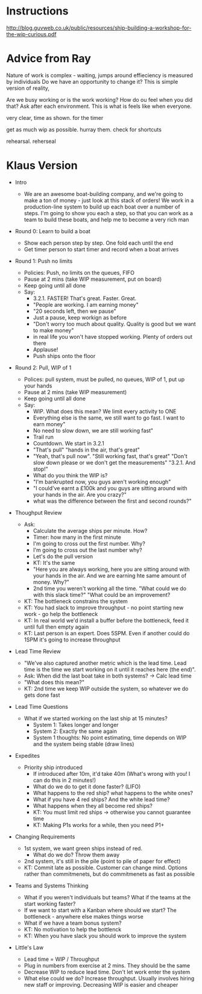 # Instructions

http://blog.guvweb.co.uk/public/resources/ship-building-a-workshop-for-the-wip-curious.pdf

# Advice from Ray

Nature of work is complex - waiting, jumps around effieciency is measured by individuals Do we have an opportunity to change it? This is simple version of reality,

Are we busy working or is the work working? How do ou feel when you did that? Ask after each environment. This is what is feels like when everyone.

very clear, time as shown. for the timer

get as much wip as possible. hurray them. check for shortcuts

rehearsal. reherseal

# Klaus Version

* Intro 
  * We are an awesome boat-building company, and we're going to make a ton of money - just look at this stack of orders!  We work in a production-line system to build up each boat over a number of steps.  I'm going to show you each a step, so that you can work as a team to build these boats, and help me to become a very rich man

* Round 0: Learn to build a boat
  * Show each person step by step. One fold each until the end
  * Get timer person to start timer and record when a boat arrives 
  
* Round 1: Push no limits
  * Policies: Push, no limits on the queues, FIFO
  * Pause at 2 mins (take WIP measurement, put on board)
  * Keep going until all done  
  * Say: 
    * 3.2.1. FASTER! That's great. Faster. Great.
    * "People are working. I am earning money"
    * "20 seconds left, then we pause"
    * Just a pause, keep workign as before 
    * "Don't worry too much about quality. Quality is good but we want to make money"
    *  in real life you won't have stopped working. Plenty of orders out there 
    * Applause!
    * Push ships onto the floor


* Round 2: Pull, WIP of 1
  * Polices: pull system, must be pulled, no queues, WIP of 1, put up your hands
  * Pause at 2 mins (take WIP measurement)
  * Keep going until all done  
  * Say:
    * WIP. What does this mean? We limit every activity to ONE
    * Everything else is the same, we still want to go fast. I want to earn money"
    * No need to slow down, we are still working fast"
    * Trail run 
    * Countdown. We start in 3.2.1
    * "That's pull" "hands in the air, that's great"
    * "Yeah, that's pull now". "Still working fast, that's great" "Don't slow down please or we don't get the measurements" "3.2.1. And stop!"
    * What do you think the WIP is? 
    * "I'm bankrupted now, you guys aren't working enough"
    * "I could've earnt a £100k and you guys are sitting around with your hands in the air. Are you crazy?"
    * what was the difference between the first and second rounds?"


* Thoughput Review
  * Ask:
    * Calculate the average ships per minute. How?
    * Timer: how many in the first minute
    * I'm going to cross out the first number. Why?
    * I'm going to cross out the last number why?
    * Let's do the pull version
    * KT: It's the same
    * "Here you are always working, here you are sitting around with your hands in the air. And we are earning hte same amount of money. Why?"
    * 2nd time you weren't working all the time. "What could we do with this slack time?" "What could be an improvement?
  * KT: The bottleneck constrains the system
  * KT: You had slack to improve throughput - no point starting new work - go help the bottleneck
  * KT: In real world we'd install a buffer before the bottleneck, feed it until full then empty again
  * KT: Last person is an expert. Does 5SPM. Even if another could do 1SPM it's going to increase throughput

* Lead Time Review
  * "We've also captured another metric which is the lead time. Lead time is the time we start working on it until it reaches here (the end)".
  * Ask: When did the last boat take in both systems? -> Calc lead time 
  * "What does this mean?"
  * KT: 2nd time we keep WIP outside the system, so whatever we do gets done fast
* Lead Time Questions
  * What if we started working on the last ship at 15 minutes?
    * System 1: Takes longer and longer
    * System 2: Exactly the same again 
    * System 1 thoughts: No point estimating, time depends on WIP and the system being stable (draw lines)

* Expedites
  * Priority ship introduced
    * If introduced after 10m, it'd take 40m (What's wrong with you! I can do this in 2 minutes!)
    * What do we do to get it done faster? (LIFO)
    * What happens to the red ship? what happens to the white ones?
    * What if you have 4 red ships? And the white lead time?
    * What happens when they all become red ships?
    * KT: You must limit red ships -> otherwise you cannot guarantee time
    * KT: Making P1s works for a while, then you need P1+

* Changing Requirements
  * 1st system, we want green ships instead of red. 
    * What do we do? Throw them away
  * 2nd system, it's still in the pile (point to pile of paper for effect)
  * KT: Commit late as possible. Customer can change mind. Options rather than commitmenets, but do commitmenets as fast as possible

* Teams and Systems Thinking
  * What if you weren't individuals but teams? What if the teams at the start working faster?
  * If we want to start with a Kanban where should we start? The bottleneck - anywhere else makes things worse
  * What if we have a team bonus system?
  * KT: No motivation to help the bottlenck
  * KT: When you have slack you should work to improve the system

* Little's Law
  * Lead time = WIP / Throughput
  * Plug in numbers from exercise at 2 mins. They should be the same
  * Decrease WIP to reduce lead time. Don't let work enter the system
  * What else could we do? Increase throughput. Usually involves hiring new staff or improving. Decreasing WIP is easier and cheaper
